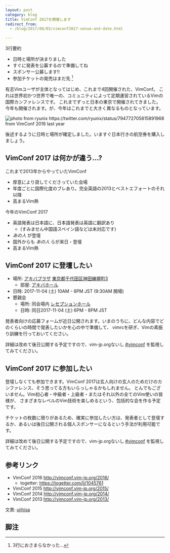 ```yaml
---
layout: post
category: blog
title: VimConf 2017を開催します
redirect_from:
  - /blog/2017/08/03/vimconf2017-venue-and-date.html

---
```


3行要約

* 日時と場所が決まりました
* すぐに発表を公募するので準備してね
* スポンサー公募します!!
* 参加チケットの発売はまだ先 [^1]

有志Vimユーザが主体となってはじめ、これまで4回開催された、VimConf。
これは世界初かつ世界で唯一の、コミュニティによって定期運営されているVimの国際カンファレンスです。
これまでずっと日本の東京で開催されてきました。
今年も開催されます。が、今年はこれまでと大きく異なるものとなっています。

![photo from ryunix https://twitter.com/ryunix/status/794772705815891968 from VimConf 2016 last year](https://pbs.twimg.com/media/CweZjRiUsAEE-j9.jpg:large)

後述するように日時と場所が確定しました。いますぐ日本行きの航空券を購入しましょう。

## VimConf 2017 は何かが違う...?

これまで2013年からやっていたVimConf

* 厚意により貸してくださっていた会場
* 年度ごとに国際化度のブレあり。完全英語の2013とベストエフォートのそれ以降
* 高まるVim熱

今年のVimConf 2017

* 英語発表は日本語に、日本語発表は英語に翻訳あり
    * (すみません中国語スペイン語などは未対応です)
* *あの人* が登壇
* 国外からも *あの人* らが来日・登壇
* 高まるVim熱

## VimConf 2017 に登壇したい

* 場所: [アキバプラザ](http://www.fsi.co.jp/akibaplaza/) [東京都千代田区神田練塀町3](https://goo.gl/maps/pR194ssVR532)
    * 部屋: [アキバホール](http://www.fsi.co.jp/akibaplaza/hall.html)
* 日時: 2017-11-04 (土) 10AM - 6PM JST (9:30AM 開場)
* 懇親会
    * 場所: 同会場内 [レセプションホール](http://www.fsi.co.jp/akibaplaza/hall.html#link_reception)
    * 日時: 同日2017-11-04 (土) 6PM - 8PM JST

発表者向けの応募フォームが近日公開されます。いまのうちに、どんな内容でどのくらいの時間で発表したいかを心の中で準備して、
vimrcを研ぎ、Vimの素振り訓練を行っておいてください。

詳細は改めて後日公開する予定ですので、vim-jp.orgないし [#vimconf](https://twitter.com/search?f=tweets&vertical=default&q=%23vimconf&src=typd) を監視してみてください。

## VimConf 2017 に参加したい

登壇しなくても参加できます。VimConf 2017は玄人向けの玄人のためだけのカンファレンス、そう思ってる方もいらっしゃるかもしれません。
とんでもございません。Vim初心者・中級者・上級者・またはそれ以外の全てのVim使いの皆様が、
さまざまなレベルのVim技術を楽しめるという、包括的な会を作る予定です。

チケットの枚数に限りがあるため、確実に参加したい方は、発表者として登壇するか、あるいは後日公開される個人スポンサーになるという手法が利用可能です。

詳細は改めて後日公開する予定ですので、vim-jp.orgないし [#vimconf](https://twitter.com/search?f=tweets&vertical=default&q=%23vimconf&src=typd) を監視してみてください。

## 参考リンク

* VimConf 2016 <http://vimconf.vim-jp.org/2016/>
    * togetter: <https://togetter.com/li/1045761>
* VimConf 2015 <http://vimconf.vim-jp.org/2015/>
* VimConf 2014 <http://vimconf.vim-jp.org/2014/>
* VimConf 2013 <http://vimconf.vim-jp.org/2013/>

文責: [ujihisa](https://github.com/ujihisa)

## 脚注

[^1]: 3行におさまらなかった...
